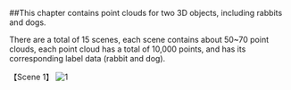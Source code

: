 ##This chapter contains point clouds for two 3D objects, including rabbits and dogs.

There are a total of 15 scenes, each scene contains about 50~70 point clouds, each point cloud has a total of 10,000 points, 
and has its corresponding label data (rabbit and dog).


【Scene 1】
![1](https://user-images.githubusercontent.com/82630423/183349520-74d9be30-dd84-4b20-92c7-9a703bd6b853.jpg)
